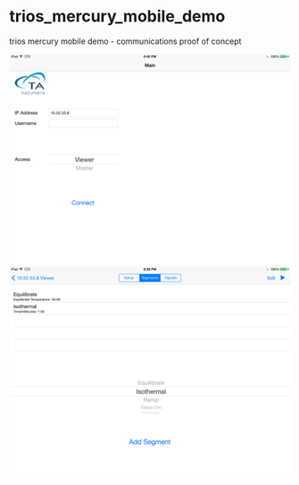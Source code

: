 trios_mercury_mobile_demo
=========================

trios mercury mobile demo - communications proof of concept

![Alt text](Screenshot1.png?raw=true "Demo connect and login")
![Alt text](Screenshot2.png?raw=true "Demo procedure creation")
